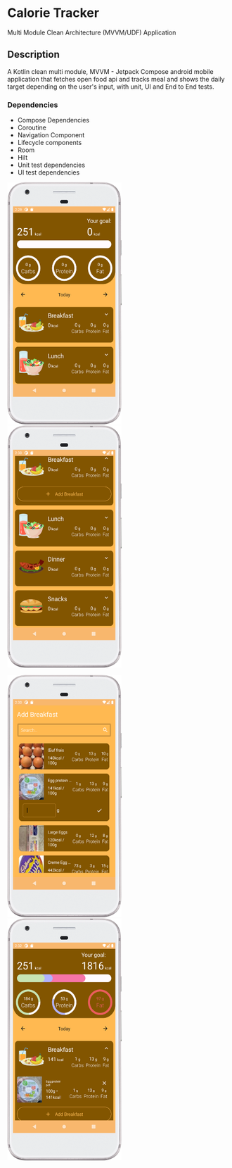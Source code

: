# Calorie Tracker
Multi Module Clean Architecture (MVVM/UDF) Application

## Description
A Kotlin clean multi module, MVVM - Jetpack Compose android mobile application that fetches open food api and tracks meal and shows the daily target depending on the user's input, with unit, UI and End to End tests.

### Dependencies
* Compose Dependencies
* Coroutine
* Navigation Component
* Lifecycle components
* Room
* Hilt
* Unit test dependencies
* UI test dependencies

<img src="https://github.com/OmarDroid/calories-tracker/blob/readme/1.png"  width="260" height="550"> <img src="https://github.com/OmarDroid/calories-tracker/blob/readme/2.png"  width="260" height="550">

<img src="https://github.com/OmarDroid/calories-tracker/blob/readme/3.png"  width="260" height="550"> <img src="https://github.com/OmarDroid/calories-tracker/blob/readme/4.png"  width="260" height="550">
